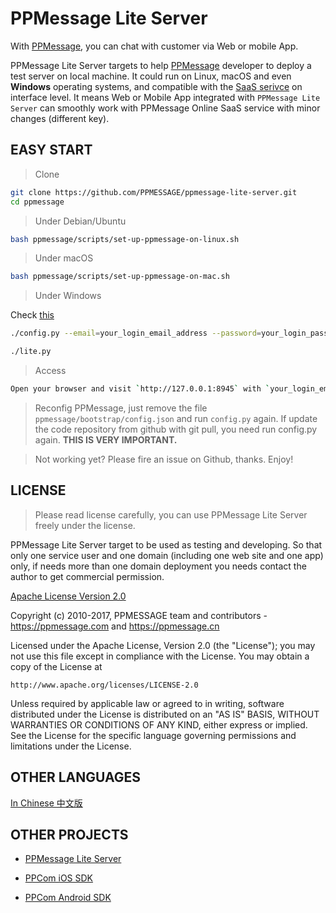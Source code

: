 

# PPMessage Lite Server

With [PPMessage](https://ppmessage.com), you can chat with customer via Web or mobile App.

PPMessage Lite Server targets to help [PPMessage](https://ppmessage.com) developer to deploy a test server on local machine. It could run on Linux, macOS and even **Windows** operating systems, and compatible with the [SaaS serivce](https://ppmessage.com) on interface level. It means Web or Mobile App integrated with `PPMessage Lite Server` can smoothly work with PPMessage Online SaaS service with minor changes (different key).


## EASY START

> Clone

```bash
git clone https://github.com/PPMESSAGE/ppmessage-lite-server.git
cd ppmessage
```

> Under Debian/Ubuntu


```bash
bash ppmessage/scripts/set-up-ppmessage-on-linux.sh
```

> Under macOS


```bash
bash ppmessage/scripts/set-up-ppmessage-on-mac.sh
```

> Under Windows


Check [this](ppmessage/doc/en-us/install-ppmessage-on-windows.md)



```bash
./config.py --email=your_login_email_address --password=your_login_password
```

```bash
./lite.py
```

> Access


```bash
Open your browser and visit `http://127.0.0.1:8945` with `your_login_email_address` and `your_login_password` to login.

```

> Reconfig PPMessage, just remove the file `ppmessage/bootstrap/config.json` and run `config.py` again.
> If update the code repository from github with git pull, you need run config.py again. <strong>THIS IS VERY IMPORTANT.</strong>

> Not working yet? Please fire an issue on Github, thanks. Enjoy!


## LICENSE 

> Please read license carefully, you can use PPMessage Lite Server freely under the license.

PPMessage Lite Server target to be used as testing and developing. So that only one service user and one domain (including one web site and one app) only, if needs more than one domain deployment you needs contact the author to get commercial permission.

[Apache License Version 2.0](http://www.apache.org/licenses/LICENSE-2.0)

Copyright (c) 2010-2017, PPMESSAGE team and contributors - https://ppmessage.com  and https://ppmessage.cn

Licensed under the Apache License, Version 2.0 (the "License");
you may not use this file except in compliance with the License.
You may obtain a copy of the License at

    http://www.apache.org/licenses/LICENSE-2.0

Unless required by applicable law or agreed to in writing, software
distributed under the License is distributed on an "AS IS" BASIS,
WITHOUT WARRANTIES OR CONDITIONS OF ANY KIND, either express or implied.
See the License for the specific language governing permissions and
limitations under the License.


## OTHER LANGUAGES

[In Chinese 中文版](ppmessage/doc/zh-cn/README.md)


## OTHER PROJECTS

* [PPMessage Lite Server](https://github.com/PPMESSAGE/ppmessage-lite-server)

* [PPCom iOS SDK](https://github.com/PPMESSAGE/ppcom-ios-sdk)

* [PPCom Android SDK](https://github.com/PPMESSAGE/ppcom-android-sdk)
